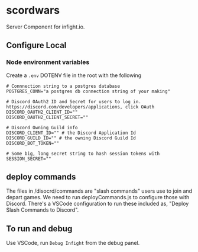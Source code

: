 # scordwars

Server Component for infight.io.

## Configure Local
### Node environment variables
Create a `.env` DOTENV file in the root with the following
```
# Connnection string to a postgres database
POSTGRES_CONN="a postgres db connection string of your making"

# Discord OAuth2 ID and Secret for users to log in. https://discord.com/developers/applications, click OAuth
DISCORD_OAUTH2_CLIENT_ID=""
DISCORD_OAUTH2_CLIENT_SECRET=""

# Discord Owning Guild info
DISCORD_CLIENT_ID="" # the Discord Application Id
DISCORD_GUILD_ID="" # the owning Discord Guild Id
DISCORD_BOT_TOKEN=""

# Some big, long secret string to hash session tokens with
SESSION_SECRET=""
```


## deploy commands
The files in /disocrd/commands are "slash commands" users use to join and depart games. We need to run deployCommands.js to configure those with Discord. There's a VSCode configuration to run these included as, "Deploy Slash Commands to Discord".

## To run and debug
Use VSCode, run `Debug Infight` from the debug panel.